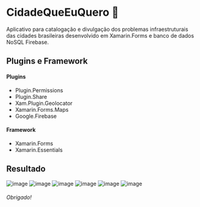 # CidadeQueEuQuero :city_sunset:
Aplicativo para catalogação e divulgação dos problemas infraestruturais das cidades brasileiras desenvolvido em Xamarin.Forms e banco de dados NoSQL Firebase.

## Plugins e Framework
#### Plugins

- Plugin.Permissions
- Plugin.Share
- Xam.Plugin.Geolocator
- Xamarin.Forms.Maps
- Google.Firebase

#### Framework
- Xamarin.Forms
- Xamarin.Essentials

## Resultado
![image](https://user-images.githubusercontent.com/52722526/159171870-7edfc41a-7d05-4369-a554-0151cf416541.png)
![image](https://user-images.githubusercontent.com/52722526/159171875-c4653579-fc3f-4ba9-858c-f1443941f61e.png)
![image](https://user-images.githubusercontent.com/52722526/159171886-10f6075d-9ef8-4163-9ab4-089e97c99a49.png)
![image](https://user-images.githubusercontent.com/52722526/159171894-17425512-f71e-4f00-bd9b-7b7130bfe884.png)
![image](https://user-images.githubusercontent.com/52722526/159171899-ce9c932c-08f6-40de-9613-eda35a3e2313.png)
![image](https://user-images.githubusercontent.com/52722526/159171908-274fb159-649e-4dc3-a7a8-9dc58aa95665.png)

###### Obrigado!

